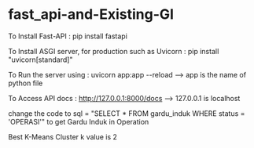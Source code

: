 # fast_api-and-Existing-GI
To Install Fast-API : pip install fastapi


To Install ASGI server, for production such as Uvicorn : pip install "uvicorn[standard]"


To Run the server using : uvicorn app:app --reload --> app is the name of python file


To Access API docs : http://127.0.0.1:8000/docs --> 127.0.0.1 is localhost 


change the code to sql = "SELECT * FROM gardu_induk WHERE status = 'OPERASI'" to get Gardu Induk in Operation


Best K-Means Cluster k value is 2
